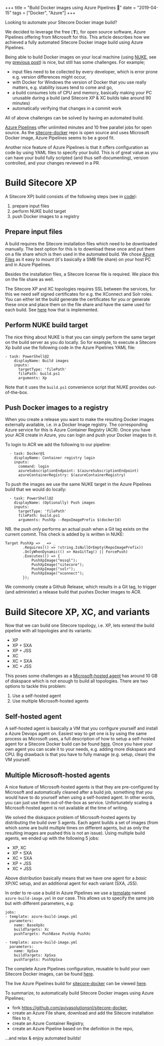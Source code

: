 +++
title = "Build Docker images using Azure Pipelines 🚀"
date = "2019-04-15"
tags = ["Docker", "Azure"]
+++

Looking to automate your Sitecore Docker image build? 

We decided to leverage the free (❣), for open source software, Azure Pipelines offering from Microsoft for this. This article describes how we achieved a fully automated Sitecore Docker image build using Azure Pipelines.
<!--more-->

Being able to build Docker images on your local machine (using [NUKE](http://www.nuke.build), see my [previous post](../build_using_nuke)) is nice, but still has some challenges. For example;

- input files need to be collected by every developer, which is error prone e.g. version differences might occur,
- with Docker for Windows the version of Docker that you use really matters, e.g. stability issues tend to come and go,
- a build consumes lots of CPU and memory, basically making your PC unusable during a build (and Sitecore XP & XC builds take around 90 minutes)
- automatically verifying that changes in a commit work

All of above challenges can be solved by having an automated build.

[Azure Pipelines](https://azure.microsoft.com/en-us/services/devops/pipelines/) offer unlimited minutes and 10 free parallel jobs for open source. As the [sitecore-docker](https://github.com/avivasolutionsnl/sitecore-docker) repo is open source and uses Microsoft Docker image, Azure Pipelines seems to be a good fit. 

Another nice feature of Azure Pipelines is that it offers configuration as code by using YAML files to specify your build. This is of great value as you can have your build fully scripted (and thus self-documenting), version controlled, and your changes reviewed in a PR.


# Build Sitecore XP
A Sitecore XP) build consists of the following steps (see in [code](https://github.com/avivasolutionsnl/sitecore-docker/blob/master/azure-build-image.yml)):

1. prepare input files
1. perform NUKE build target
1. push Docker images to a registry

## Prepare input files
A build requires the Sitecore installation files which need to be downloaded manually. The best option for this is to download these once and put them on a file share which is then used in the automated build. We chose [Azure Files](https://docs.microsoft.com/en-us/azure/storage/files/storage-files-introduction) as it easy to mount (it's basically a SMB file share) on your host PC and in Azure Pipelines.

Besides the installation files, a Sitecore license file is required. We place this on the file share as well.

The Sitecore XP and XC topologies requires SSL between the services, for this we need self signed certificates for e.g. the XConnect and Solr roles. You can either let the build generate the certificates for you or generate these once and place them on the file share and have the same used for each build. See [here](https://github.com/avivasolutionsnl/sitecore-docker/blob/601f158cdbc69622b4c11ae5125ab19cdfdf4326/azure-build-image.yml#L46) how that is implemented.

## Perform NUKE build target
The nice thing about NUKE is that you can simply perform the same target on the build server as you do locally. So for example, to execute a Sitecore Xp build use the following code in the Azure Pipelines YAML file:
```
- task: PowerShell@2
    displayName: Build images
    inputs:
      targetType: 'filePath'
      filePath: build.ps1
      arguments: Xp
```
Note that it uses the `build.ps1` convenience script that NUKE provides out-of-the-box.

## Push Docker images to a registry
When you create a release you want to make the resulting Docker images externally available, i.e. in a Docker Image registry. The corresponding Azure service for this is Azure Container Registry (ACR). Once you have your ACR create in Azure, you can login and push your Docker images to it.

To login to ACR we add the following to our pipeline:
```
  - task: Docker@1
    displayName: Container registry login
    inputs:
      command: login
      azureSubscriptionEndpoint: $(azureSubscriptionEndpoint)
      azureContainerRegistry: $(azureContainerRegistry)
```

To push the images we use the same NUKE target in the Azure Pipelines build that we would do locally:
```
  - task: PowerShell@2
    displayName: (Optionally) Push images
    inputs:
      targetType: 'filePath'
      filePath: build.ps1
      arguments: PushXp --RepoImagePrefix $(dockerId)
```

NB. the push *only* performs an actual push when a Git tag exists on the current commit. This check is added by  is written in NUKE:
```
Target PushXp => _ => _
        .Requires(() => !string.IsNullOrEmpty(RepoImagePrefix))
        .OnlyWhenDynamic(() => HasGitTag() || ForcePush)
        .Executes(() => {
            PushXpImage("mssql");
            PushXpImage("sitecore");
            PushXpImage("solr");
            PushXpImage("xconnect");
        });
```

We commonly create a Github Release, which results in a Git tag, to trigger (and administer) a release build that pushes Docker images to ACR.

# Build Sitecore XP, XC, and variants
Now that we can build one Sitecore topology, i.e. XP, lets extend the build pipeline with all topologies and its variants:

- XP
- XP + SXA
- XP + JSS
- XC
- XC + SXA
- XC + JSS

This poses some challenges as a [Microsoft-hosted agent](https://docs.microsoft.com/en-us/azure/devops/pipelines/agents/hosted?view=azure-devops) has around 10 GB of diskspace which is not enough to build all topologies. There are two options to tackle this problem:

1. Use a self-hosted agent
1. Use multiple Microsoft-hosted agents

## Self-hosted agent
A self-hosted agent is basically a VM that you configure yourself and install a Azure Devops agent on. Easiest way to get one is by using the same process as Microsoft uses, a full description of how to setup a self-hosted agent for a Sitecore Docker build can be found [here](https://github.com/avivasolutionsnl/sitecore-docker/blob/master/SELF-HOSTED-AGENT.md). 
Once you have your own agent you can scale it to your needs, e.g. adding more diskspace and CPU.
Big drawback is that you have to fully manage (e.g. setup, clean) the VM yourself.

## Multiple Microsoft-hosted agents
A nice feature of Microsoft-hosted agents is that they are pre-configured by Microsoft and automatically cleaned after a build job, something that you would have to do yourself when using a self-hosted agent. In other words, you can just use them out-of-the-box as service. Unfortunately scaling a Microsoft-hosted agent is not available at the time of writing.

We solved the diskspace problem of Microsoft-hosted agents by distributing the build over 5 agents. Each agent builds a set of images (from which some are build multiple times on different agents, but as only the resulting images are pushed this is not an issue). Using multiple build agents, we ended up with the following 5 jobs:

- XP, XC
- XP + SXA
- XC + SXA
- XP + JSS
- XC + JSS

Above distribution basically means that we have one agent for a *basic* XP/XC setup, and an additional agent for each variant (SXA, JSS).

In order to re-use a build in Azure Pipelines we use a [template](https://docs.microsoft.com/en-us/azure/devops/pipelines/process/templates?view=azure-devops) named `azure-build-image.yml` in our case. This allows us to specify the same job but with different parameters, e.g:
```
jobs:
- template: azure-build-image.yml
  parameters:
    name: BaseXpXc
    buildTargets: Xc
    pushTargets: PushBase PushXp PushXc

- template: azure-build-image.yml
  parameters:
    name: XpSxa
    buildTargets: XpSxa
    pushTargets: PushXpSxa
```

The complete Azure Pipelines configuration, reusable to build your own Sitecore Docker images, can be found [here](https://github.com/avivasolutionsnl/sitecore-docker/blob/master/azure-pipelines.yml).

The live Azure Pipelines build for [sitecore-docker](https://github.com/avivasolutionsnl/sitecore-docker) can be viewed [here](https://dev.azure.com/avivasolutions-public/sitecore-docker/_build/results?buildId=115).

To summarize, to automatically build Sitecore Docker images using Azure Pipelines;

- fork https://github.com/avivasolutionsnl/sitecore-docker,
- create an Azure File share, download and add the Sitecore installation files to it,
- create an Azure Container Registry,
- create an Azure Pipeline based on the definition in the repo,

...and relax & enjoy automated builds!
